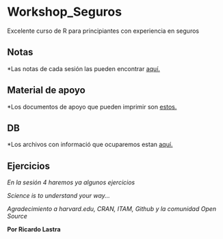 # Workshop_Seguros
Excelente curso de R para principiantes con experiencia en seguros

## Notas
*Las notas de cada sesión las pueden encontrar [aquí.](R_4_Insurance.Rmd)

## Material de apoyo
*Los documentos de apoyo que pueden imprimir son [estos.](Documentos_Apoyo/)

## DB
*Los archivos con informació que ocuparemos estan [aquí.](bases/)

## Ejercicios
*En la sesión 4 haremos ya algunos ejercicios*

*Science is to understand your way...* 

*Agradecimiento a harvard.edu, CRAN, ITAM, Github y la comunidad Open Source* 


__Por Ricardo Lastra__